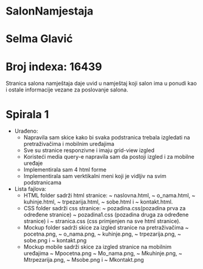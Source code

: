 
# SalonNamjestaja

# Selma Glavić

# Broj indexa: 16439

Stranica salona namještaja daje uvid u namještaj koji salon ima u ponudi kao i ostale informacije vezane za poslovanje salona. 

# Spirala 1

- Urađeno:
  + Napravila sam skice kako bi svaka podstranica trebala izgledati na pretraživačima i mobilnim uređajima
  + Sve su stranice responzivne i imaju grid-view izgled
  + Koristeći media query-e napravila sam da postoji izgled i za mobilne uređaje
  + Implementirala sam 4 html forme
  + Implementirala sam verktikalni meni koji je vidljiv na svim podstranicama
- Lista fajlova: 
  + HTML folder sadrži html stranice: 
    ~ naslovna.html, 
    ~ o_nama.html,
    ~ kuhinje.html, 
    ~ trpezarija.html, 
    ~ sobe.html i 
    ~ kontakt.html.
  + CSS folder sadrži css stranice:
    ~ pozadina.css(pozadina prva za određene stranice)
    ~ pozadina1.css (pozadina druga za određene stranice) i
    ~ stranica.css (css primjenjen na sve html stranice).
  + Mockup folder sadrži skice za izgled stranice na pretraživačima
    ~ pocetna.png,
    ~ o_nama.png,
    ~ kuhinje.png,
    ~ trpezarija.png,
     ~ sobe.png i 
   ~ kontakt.png
  + Mockup mobile sadrži skice za izgled stranice na mobilnim uređajima
  ~ Mpocetna.png
  ~ Mo_nama.png,
  ~ Mkuhinje.png,
  ~ Mtrpezarija.png,
  ~ Msobe.png i 
  ~ Mkontakt.png
